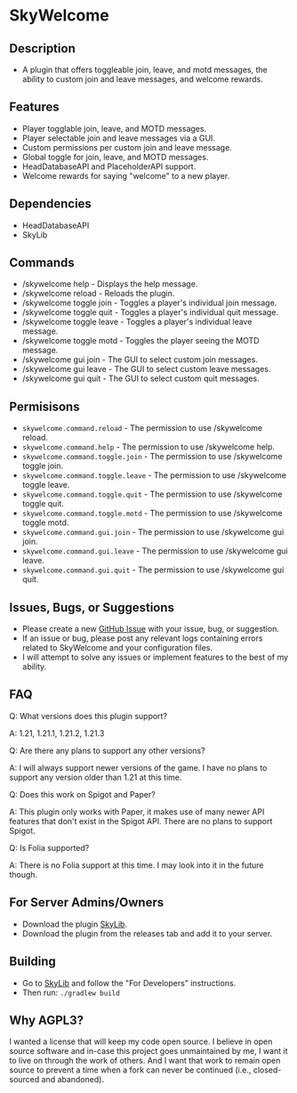 # SkyWelcome
## Description
* A plugin that offers toggleable join, leave, and motd messages, the ability to custom join and leave messages, and welcome rewards.

## Features
* Player togglable join, leave, and MOTD messages.
* Player selectable join and leave messages via a GUI.
* Custom permissions per custom join and leave message.
* Global toggle for join, leave, and MOTD messages.
* HeadDatabaseAPI and PlaceholderAPI support.
* Welcome rewards for saying "welcome" to a new player.

## Dependencies
* HeadDatabaseAPI
* SkyLib

## Commands
- /skywelcome help - Displays the help message.
- /skywelcome reload - Reloads the plugin.
- /skywelcome toggle join - Toggles a player's individual join message.
- /skywelcome toggle quit - Toggles a player's individual quit message.
- /skywelcome toggle leave - Toggles a player's individual leave message.
- /skywelcome toggle motd - Toggles the player seeing the MOTD message.
- /skywelcome gui join - The GUI to select custom join messages.
- /skywelcome gui leave - The GUI to select custom leave messages.
- /skywelcome gui quit - The GUI to select custom quit messages.

## Permisisons
- `skywelcome.command.reload` - The permission to use /skywelcome reload.
- `skywelcome.command.help` - The permission to use /skywelcome help.
- `skywelcome.command.toggle.join` - The permission to use /skywelcome toggle join.
- `skywelcome.command.toggle.leave` - The permission to use /skywelcome toggle leave.
- `skywelcome.command.toggle.quit` - The permission to use /skywelcome toggle quit.
- `skywelcome.command.toggle.motd` - The permission to use /skywelcome toggle motd.
- `skywelcome.command.gui.join` -  The permission to use /skywelcome gui join.
- `skywelcome.command.gui.leave` - The permission to use /skywelcome gui leave.
- `skywelcome.command.gui.quit` - The permission to use /skywelcome gui quit.

## Issues, Bugs, or Suggestions
* Please create a new [GitHub Issue](https://github.com/lukesky19/SkyWelcome/issues) with your issue, bug, or suggestion.
* If an issue or bug, please post any relevant logs containing errors related to SkyWelcome and your configuration files.
* I will attempt to solve any issues or implement features to the best of my ability.

## FAQ
Q: What versions does this plugin support?

A: 1.21, 1.21.1, 1.21.2, 1.21.3

Q: Are there any plans to support any other versions?

A: I will always support newer versions of the game. I have no plans to support any version older than 1.21 at this time.

Q: Does this work on Spigot and Paper?

A: This plugin only works with Paper, it makes use of many newer API features that don't exist in the Spigot API. There are no plans to support Spigot.

Q: Is Folia supported?

A: There is no Folia support at this time. I may look into it in the future though.

## For Server Admins/Owners
* Download the plugin [SkyLib](https://github.com/lukesky19/SkyLib/releases).
* Download the plugin from the releases tab and add it to your server.

## Building
* Go to [SkyLib](https://github.com/lukesky19/SkyLib) and follow the "For Developers" instructions.
* Then run:
  ```./gradlew build```

## Why AGPL3?
I wanted a license that will keep my code open source. I believe in open source software and in-case this project goes unmaintained by me, I want it to live on through the work of others. And I want that work to remain open source to prevent a time when a fork can never be continued (i.e., closed-sourced and abandoned).
